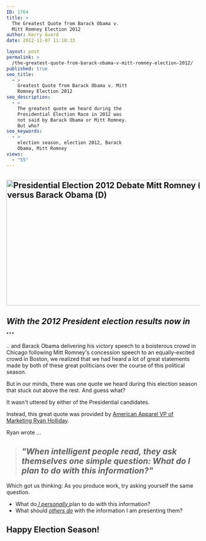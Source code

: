 ```yaml
---
ID: 1764
title: >
  The Greatest Quote from Barack Obama v.
  Mitt Romney Election 2012
author: Kerry Guard
date: 2012-11-07 11:18:33

layout: post
permalink: >
  /the-greatest-quote-from-barack-obama-v-mitt-romney-election-2012/
published: true
seo_title:
  - >
    Greatest Quote from Barack Obama v. Mitt
    Romney Election 2012
seo_description:
  - >
    The greatest quote we heard during the
    Presidential Election Race in 2012 was
    not said by Barack Obama or Mitt Romney.
    But who?
seo_keywords:
  - >
    election season, election 2012, Barack
    Obama, Mitt Romney
views:
  - "55"
---
```

<h2><img class="aligncenter size-full wp-image-1767" title="Barack Obama Mitt Romney Presidential Debate" src="http://mkgmediagroup.com/wp-content/uploads/2012/11/Barack-Obama-Mitt-Romney-Presidential-Debate.jpeg" alt="Presidential Election 2012 Debate Mitt Romney (R) versus Barack Obama (D)" width="605" height="328" /></h2>
<h2><em>With the 2012 President election results now in ...</em></h2>
.. and Barack Obama delivering his victory speech to a boisterous crowd in Chicago following Mitt Romney's concession speech to an equally-excited crowd in Boston, we realized that we had heard a lot of great statements made by both of these great politicians over the course of this political season.

But in our minds, there was one quote we heard during this election season that stuck out above the rest. And guess what?

It wasn't uttered by either of the Presidential candidates.

Instead, this great quote was provided by <a href="http://www.ryanholiday.net/about/" target="_blank">American Apparel VP of Marketing Ryan Holliday</a>.

Ryan wrote ...
<blockquote>
<h2><em>"When intelligent people read, they ask themselves one simple question: <strong>What do I plan to do with this information</strong>?"</em></h2>
</blockquote>
Which got us thinking: As you produce work, try asking yourself the same question.
<ul>
	<li>What do<span style="text-decoration: underline;"> <em>I personally </em></span>plan to do with this information?</li>
	<li>What should <span style="text-decoration: underline;"><em>others do</em></span> with the information I am presenting them?</li>
</ul>
<h2>Happy Election Season!</h2>